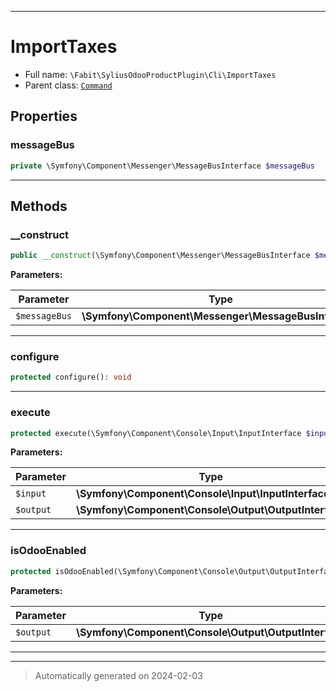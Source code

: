 ***

# ImportTaxes





* Full name: `\Fabit\SyliusOdooProductPlugin\Cli\ImportTaxes`
* Parent class: [`Command`](../../../Symfony/Component/Console/Command/Command.md)



## Properties


### messageBus



```php
private \Symfony\Component\Messenger\MessageBusInterface $messageBus
```






***

## Methods


### __construct



```php
public __construct(\Symfony\Component\Messenger\MessageBusInterface $messageBus): mixed
```








**Parameters:**

| Parameter | Type | Description |
|-----------|------|-------------|
| `$messageBus` | **\Symfony\Component\Messenger\MessageBusInterface** |  |





***

### configure



```php
protected configure(): void
```












***

### execute



```php
protected execute(\Symfony\Component\Console\Input\InputInterface $input, \Symfony\Component\Console\Output\OutputInterface $output): mixed
```








**Parameters:**

| Parameter | Type | Description |
|-----------|------|-------------|
| `$input` | **\Symfony\Component\Console\Input\InputInterface** |  |
| `$output` | **\Symfony\Component\Console\Output\OutputInterface** |  |





***

### isOdooEnabled



```php
protected isOdooEnabled(\Symfony\Component\Console\Output\OutputInterface $output): bool
```








**Parameters:**

| Parameter | Type | Description |
|-----------|------|-------------|
| `$output` | **\Symfony\Component\Console\Output\OutputInterface** |  |





***


***
> Automatically generated on 2024-02-03
